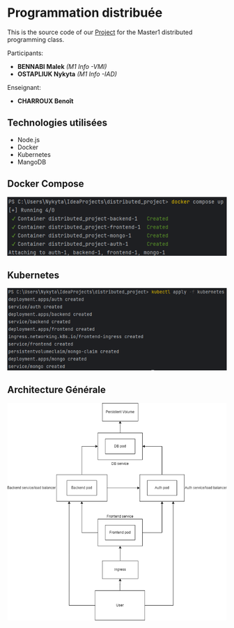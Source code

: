 
# Programmation distribuée

This is the source code of our [Project](https://github.com/Malekbennabi3/distributed_project/blob/master/Enonc%C3%A9_Projet.pdf) for the Master1 distributed programming class.

Participants:

* **BENNABI Malek** *(M1 Info -VMI)*
* **OSTAPLIUK Nykyta** *(M1 Info -IAD)*

Enseignant: 

* **CHARROUX Benoît**



## Technologies utilisées

* Node.js
* Docker
* Kubernetes
* MangoDB


## Docker Compose
![Docker Compose](https://github.com/Malekbennabi3/distributed_project/blob/master/docker_compose.png)

## Kubernetes

![Kubernetes](https://github.com/Malekbennabi3/distributed_project/blob/master/kubernetes.png)


## Architecture Générale

![Architecture](https://github.com/Malekbennabi3/distributed_project/blob/master/struct.png)
